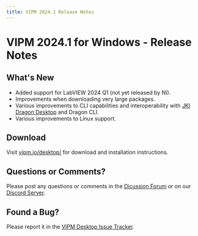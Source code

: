 ```yaml
---
title: VIPM 2024.1 Release Notes
---
```


# VIPM 2024.1 for Windows - Release Notes

## What's New

- Added support for LabVIEW 2024 Q1 (not yet released by NI).
- Improvements when downloading very large packages.
- Various improvements to CLI capabilities and interoperability with [JKI Dragon Desktop](https://dragon.vipm.io) and Dragon CLI.
- Various improvements to Linux support.

## Download

Visit [vipm.io/desktop/](https://www.vipm.io/desktop/) for download and installation instructions.

## Questions or Comments?

Please post any questions or comments in the [Dicussion Forum](https://forums.vipm.io) or on our [Discord Server](https://discord.gg/uyXwAz4B63).

## Found a Bug?

Please report it in the [VIPM Desktop Issue Tracker](https://github.com/vipm-io/vipm-desktop-issues).
